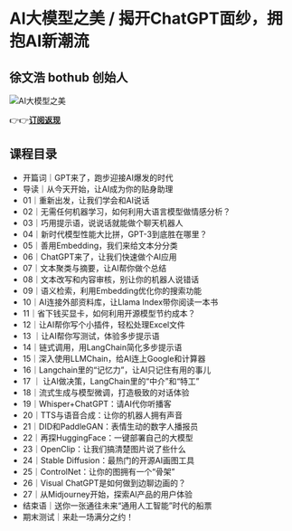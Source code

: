 AI大模型之美 / 揭开ChatGPT面纱，拥抱AI新潮流
=============================

徐文浩 **bothub 创始人**
------------------

![AI大模型之美](https://www.geekgay.com/storage/geek/geek_aa734923b2c341d19320a78da8a2deba.jpg)  
  
👉👉[**订阅返现**](https://time.geekbang.org/column/intro/100541001?code=awjWDSQBz4M3K-a1Jv2Yg4NFr872EFfKFhIGEvhxf2c%3D "AI大模型之美")  
  
课程目录
----

  
  
- 开篇词｜GPT来了，跑步迎接AI爆发的时代
- 导读｜从今天开始，让AI成为你的贴身助理
- 01｜重新出发，让我们学会和AI说话
- 02｜无需任何机器学习，如何利用大语言模型做情感分析？
- 03｜巧用提示语，说说话就能做个聊天机器人
- 04｜新时代模型性能大比拼，GPT-3到底胜在哪里？
- 05｜善用Embedding，我们来给文本分分类
- 06｜ChatGPT来了，让我们快速做个AI应用
- 07｜文本聚类与摘要，让AI帮你做个总结
- 08｜文本改写和内容审核，别让你的机器人说错话
- 09｜语义检索，利用Embedding优化你的搜索功能
- 10｜AI连接外部资料库，让Llama Index带你阅读一本书
- 11｜省下钱买显卡，如何利用开源模型节约成本？
- 12｜让AI帮你写个小插件，轻松处理Excel文件
- 13 ｜让AI帮你写测试，体验多步提示语
- 14｜链式调用，用LangChain简化多步提示语
- 15｜深入使用LLMChain，给AI连上Google和计算器
- 16｜Langchain里的“记忆力”，让AI只记住有用的事儿
- 17 ｜ 让AI做决策，LangChain里的“中介”和“特工”
- 18｜流式生成与模型微调，打造极致的对话体验
- 19｜Whisper+ChatGPT：请AI代你听播客
- 20｜TTS与语音合成：让你的机器人拥有声音
- 21｜DID和PaddleGAN：表情生动的数字人播报员
- 22｜再探HuggingFace：一键部署自己的大模型
- 23｜OpenClip：让我们搞清楚图片说了些什么
- 24｜Stable Diffusion：最热门的开源AI画图工具
- 25｜ControlNet：让你的图拥有一个“骨架”
- 26｜Visual ChatGPT是如何做到边聊边画的？
- 27｜从Midjourney开始，探索AI产品的用户体验
- 结束语｜送你一张通往未来“通用人工智能”时代的船票
- 期末测试｜来赴一场满分之约！